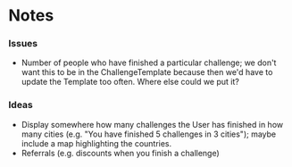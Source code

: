 # Notes
### Issues
* Number of people who have finished a particular challenge; we don't want this
to be in the ChallengeTemplate because then we'd have to update the Template too
often. Where else could we put it?
### Ideas
* Display somewhere how many challenges the User has finished in how many cities
(e.g. "You have finished 5 challenges in 3 cities"); maybe include a map
highlighting the countries.
* Referrals (e.g. discounts when you finish a challenge)
